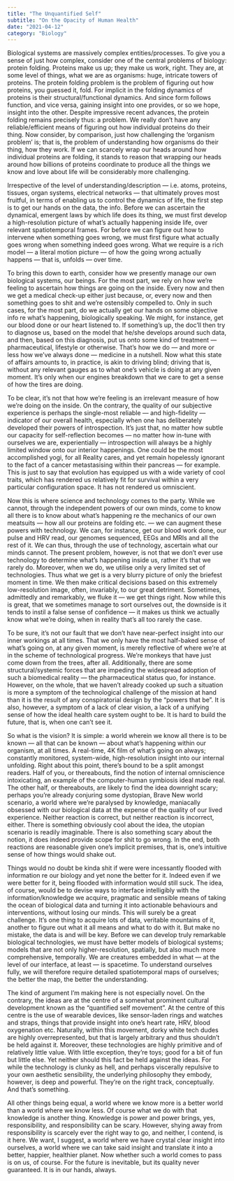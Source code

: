```yaml
---
title: "The Unquantified Self"
subtitle: "On the Opacity of Human Health"
date: "2021-04-12"
category: "Biology"
---
```


Biological systems are massively complex entities/processes. To give you a sense of just how complex, consider one of the central problems of biology: protein folding. Proteins make us up; they make us work, right. They are, at some level of things, what we are as organisms: huge, intricate towers of proteins. The protein folding problem is the problem of figuring out how proteins, you guessed it, fold. For implicit in the folding dynamics of proteins is their structural/functional dynamics. And since form follows function, and vice versa, gaining insight into one provides, or so we hope, insight into the other. Despite impressive recent advances, the protein folding remains precisely thus: a problem. We really don’t have any reliable/efficient means of figuring out how individual proteins do their thing. Now consider, by comparison, just how challenging the ‘organism problem’ is; that is, the problem of understanding how organisms do their thing, how they work. If we can scarcely wrap our heads around how individual proteins are folding, it stands to reason that wrapping our heads around how billions of proteins coordinate to produce all the things we know and love about life will be considerably more challenging.

Irrespective of the level of understanding/description — i.e. atoms, proteins, tissues, organ systems, electrical networks — that ultimately proves most fruitful, in terms of enabling us to control the dynamics of life, the first step is to get our hands on the data, the info. Before we can ascertain the dynamical, emergent laws by which life does its thing, we must first develop a high-resolution picture of what’s actually happening inside life, over relevant spatiotemporal frames. For before we can figure out how to intervene when something goes wrong, we must first figure what actually goes wrong when something indeed goes wrong. What we require is a rich model — a literal motion picture — of how the going wrong actually happens — that is, unfolds — over time.

To bring this down to earth, consider how we presently manage our own biological systems, our beings. For the most part, we rely on how we’re feeling to ascertain how things are going on the inside. Every now and then we get a medical check-up either just because, or, every now and then something goes to shit and we’re ostensibly compelled to. Only in such cases, for the most part, do we actually get our hands on some objective info re what’s happening, biologically speaking. We might, for instance, get our blood done or our heart listened to. If something’s up, the doc’ll then try to diagnose us, based on the model that he/she develops around such data, and then, based on this diagnosis, put us onto some kind of treatment — pharmaceutical, lifestyle or otherwise. That’s how we do — and more or less how we’ve always done — medicine in a nutshell. Now what this state of affairs amounts to, in practice, is akin to driving blind; driving that is, without any relevant gauges as to what one’s vehicle is doing at any given moment. It’s only when our engines breakdown that we care to get a sense of how the tires are doing.

To be clear, it’s not that how we’re feeling is an irrelevant measure of how we’re doing on the inside. On the contrary, the quality of our subjective experience is perhaps the single-most reliable — and high-fidelity — indicator of our overall health, especially when one has deliberately developed their powers of introspection. It’s just that, no matter how subtle our capacity for self-reflection becomes — no matter how in-tune with ourselves we are, experientially — introspection will always be a highly limited window onto our interior happenings. One could be the most accomplished yogi, for all Reality cares, and yet remain hopelessly ignorant to the fact of a cancer metastasising within their pancreas — for example. This is just to say that evolution has equipped us with a wide variety of cool traits, which has rendered us relatively fit for survival within a very particular configuration space. It has not rendered us omniscient.

Now this is where science and technology comes to the party. While we cannot, through the independent powers of our own minds, come to know all there is to know about what’s happening re the mechanics of our own meatsuits — how all our proteins are folding etc. — we can augment these powers with technology. We can, for instance, get our blood work done, our pulse and HRV read, our genomes sequenced, EEGs and MRIs and all the rest of it. We can thus, through the use of technology, ascertain what our minds cannot. The present problem, however, is not that we don’t ever use technology to determine what’s happening inside us, rather it’s that we rarely do. Moreover, when we do, we utilise only a very limited set of technologies. Thus what we get is a very blurry picture of only the briefest moment in time. We then make critical decisions based on this extremely low-resolution image, often, invariably, to our great detriment. Sometimes, admittedly and remarkably, we fluke it — we get things right. Now while this is great, that we sometimes manage to sort ourselves out, the downside is it tends to instil a false sense of confidence — it makes us think we actually know what we’re doing, when in reality that’s all too rarely the case.

To be sure, it’s not our fault that we don’t have near-perfect insight into our inner workings at all times. That we only have the most half-baked sense of what’s going on, at any given moment, is merely reflective of where we’re at in the scheme of technological progress. We’re monkeys that have just come down from the trees, after all. Additionally, there are some structural/systemic forces that are impeding the widespread adoption of such a biomedical reality — the pharmaceutical status quo, for instance. However, on the whole, that we haven’t already cooked up such a situation is more a symptom of the technological challenge of the mission at hand than it is the result of any conspiratorial design by the “powers that be”. It is also, however, a symptom of a lack of clear vision, a lack of a unifying sense of how the ideal health care system ought to be. It is hard to build the future, that is, when one can’t see it.

So what is the vision? It is simple: a world wherein we know all there is to be known — all that can be known — about what’s happening within our organism, at all times. A real-time, 4K film of what’s going on always; constantly monitored, system-wide, high-resolution insight into our internal unfolding. Right about this point, there’s bound to be a split amongst readers. Half of you, or thereabouts, find the notion of internal omniscience intoxicating, an example of the computer-human symbiosis ideal made real. The other half, or thereabouts, are likely to find the idea downright scary; perhaps you’re already conjuring some dystopian, Brave New world scenario, a world where we’re paralysed by knowledge, maniacally obsessed with our biological data at the expense of the quality of our lived experience. Neither reaction is correct, but neither reaction is incorrect, either. There is something obviously cool about the idea, the utopian scenario is readily imaginable. There is also something scary about the notion, it does indeed provide scope for shit to go wrong. In the end, both reactions are reasonable given one’s implicit premises, that is, one’s intuitive sense of how things would shake out.

Things would no doubt be kinda shit if were were incessantly flooded with information re our biology and yet none the better for it. Indeed even if we were better for it, being flooded with information would still suck. The idea, of course, would be to devise ways to interface intelligibly with the information/knowledge we acquire, pragmatic and sensible means of taking the ocean of biological data and turning it into actionable behaviours and interventions, without losing our minds. This will surely be a great challenge. It’s one thing to acquire lots of data, veritable mountains of it, another to figure out what it all means and what to do with it. But make no mistake, the data is and will be key. Before we can develop truly remarkable biological technologies, we must have better models of biological systems; models that are not only higher-resolution, spatially, but also much more comprehensive, temporally. We are creatures embedded in what — at the level of our interface, at least — is spacetime. To understand ourselves fully, we will therefore require detailed spatiotemporal maps of ourselves; the better the map, the better the understanding.

The kind of argument I’m making here is not especially novel. On the contrary, the ideas are at the centre of a somewhat prominent cultural development known as the “quantified self movement”. At the centre of this centre is the use of wearable devices, like sensor-laden rings and watches and straps, things that provide insight into one’s heart rate, HRV, blood oxygenation etc. Naturally, within this movement, dorky white tech dudes are highly overrepresented, but that is largely arbitrary and thus shouldn’t be held against it. Moreover, these technologies are highly primitive and of relatively little value. With little exception, they’re toys; good for a bit of fun but little else. Yet neither should this fact be held against the ideas. For while the technology is clunky as hell, and perhaps viscerally repulsive to your own aesthetic sensibility, the underlying philosophy they embody, however, is deep and powerful. They’re on the right track, conceptually. And that’s something.

All other things being equal, a world where we know more is a better world than a world where we know less. Of course what we do with that knowledge is another thing. Knowledge is power and power brings, yes, responsibility, and responsibility can be scary. However, shying away from responsibility is scarcely ever the right way to go, and neither, I contend, is it here. We want, I suggest, a world where we have crystal clear insight into ourselves, a world where we can take said insight and translate it into a better, happier, healthier planet. Now whether such a world comes to pass is on us, of course. For the future is inevitable, but its quality never guaranteed. It is in our hands, always.
